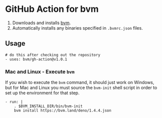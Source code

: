 # GitHub Action for bvm

1. Downloads and installs [bvm](https://github.com/bvm/bvm).
2. Automatically installs any binaries specified in `.bvmrc.json` files.

## Usage

```
# do this after checking out the repository
- uses: bvm/gh-action@v1.0.1
```

### Mac and Linux - Execute `bvm`

If you wish to execute the `bvm` command, it should just work on Windows, but for Mac and Linux you must source the `bvm-init` shell script in order to set up the environment for that step.

```
- run: |
    . $BVM_INSTALL_DIR/bin/bvm-init
    bvm install https://bvm.land/deno/1.4.4.json
```
